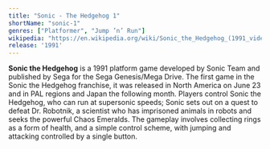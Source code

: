 ```yaml
---
title: "Sonic - The Hedgehog 1"
shortName: "sonic-1"
genres: ["Platformer", "Jump ’n’ Run"]
wikipedia: "https://en.wikipedia.org/wiki/Sonic_the_Hedgehog_(1991_video_game)"
release: '1991'
---
```

**Sonic the Hedgehog** is a 1991 platform game developed by Sonic Team and published by Sega for the Sega Genesis/Mega Drive. The first game in the Sonic the Hedgehog franchise, it was released in North America on June 23 and in PAL regions and Japan the following month. Players control Sonic the Hedgehog, who can run at supersonic speeds; Sonic sets out on a quest to defeat Dr. Robotnik, a scientist who has imprisoned animals in robots and seeks the powerful Chaos Emeralds. The gameplay involves collecting rings as a form of health, and a simple control scheme, with jumping and attacking controlled by a single button. 
